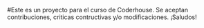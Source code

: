 #Este es un proyecto para el curso de Coderhouse. Se aceptan contribuciones, criticas contructivas y/o modificaciones. ¡Saludos!